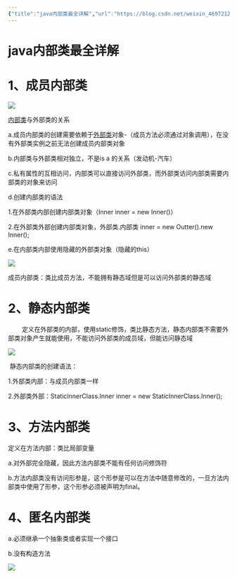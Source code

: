 ```yaml
---
{"title":"java内部类最全详解","url":"https://blog.csdn.net/weixin_46972127/article/details/123609366","clipped_at":"2022-05-31 18:38:05","tags":["无"],"dg-publish":true,"permalink":"/阅读库藏/java内部类最全详解_1653993485/","dgPassFrontmatter":true}
---
```



# java内部类最全详解

# **1、成员内部类**

![](/img/user/阅读库藏/assets/1653993485-fad6997619e5fd66d1ad361664cb2417.png)

[内部类](https://so.csdn.net/so/search?q=%E5%86%85%E9%83%A8%E7%B1%BB&spm=1001.2101.3001.7020)与外部类的关系

a.成员内部类的创建需要依赖于[外部类](https://so.csdn.net/so/search?q=%E5%A4%96%E9%83%A8%E7%B1%BB&spm=1001.2101.3001.7020)对象-（成员方法必须通过对象调用），在没有外部类实例之前无法创建成员内部类对象

b.内部类与外部类相对独立，不是is a 的关系（发动机-汽车）

c.私有属性的互相访问，内部类可以直接访问外部类，而外部类访问内部类需要内部类的对象来访问

d.创建内部类的语法

1.在外部类内部创建内部类对象（Inner inner = new Inner()）

2.在外部类外部创建内部类对象，外部类.内部类 inner = new Outter().new Inner();

e.在内部类内部使用隐藏的外部类对象（隐藏的this）

![](/img/user/阅读库藏/assets/1653993485-7eb55bda66cabfd79b0fbb527e46e283.png)

成员内部类：类比成员方法，不能拥有静态域但是可以访问外部类的静态域

# 2、静态内部类

        定义在外部类的内部，使用static修饰，类比静态方法，静态内部类不需要外部类对象产生就能使用，不能访问外部类的成员域，但能访问静态域

![](/img/user/阅读库藏/assets/1653993485-7e90bac1067a3e0722a7b2cb7ccac63e.png)

 静态内部类的创建语法：

1.外部类内部：与成员内部类一样

2.外部类外部：StaticInnerClass.Inner inner = new StaticInnerClass.Inner();

# 3、方法内部类

定义在方法内部：类比局部变量

a.对外部完全隐藏，因此方法内部类不能有任何访问修饰符

b.方法内部类没有访问形参是，这个形参是可以在方法中随意修改的，一旦方法内部类中使用了形参，这个形参必须被声明为final。

# 4、匿名内部类

a.必须继承一个抽象类或者实现一个接口

b.没有构造方法

![](/img/user/阅读库藏/assets/1653993485-575099f5db21104a38d4ddb8ec1fbf13.png)